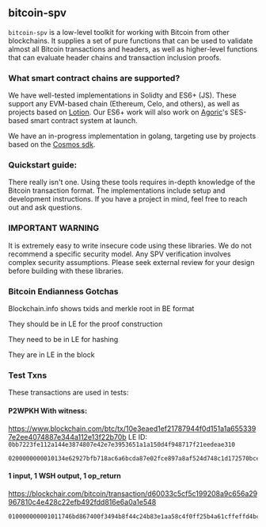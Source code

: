 ## bitcoin-spv

`bitcoin-spv` is a low-level toolkit for working with Bitcoin from other
blockchains. It supplies a set of pure functions that can be used to validate
almost all Bitcoin transactions and headers, as well as higher-level
functions that can evaluate header chains and transaction inclusion proofs.

### What smart contract chains are supported?

We have well-tested implementations in Solidty and ES6+ (JS). These support any
EVM-based chain (Ethereum, Celo, and others), as well as projects based on
[Lotion](https://github.com/nomic-io/lotion). Our ES6+ work will also work on
[Agoric](https://agoric.com/)'s SES-based smart contract system at launch.

We have an in-progress implementation in golang, targeting use by projects
based on the [Cosmos sdk](https://github.com/cosmos/cosmos-sdk/).

### Quickstart guide:

There really isn't one. Using these tools requires in-depth knowledge of the
Bitcoin transaction format. The implementations include setup and development
instructions. If you have a project in mind, feel free to reach out and ask
questions.

### IMPORTANT WARNING

It is extremely easy to write insecure code using these libraries. We do not
recommend a specific security model. Any SPV verification involves complex
security assumptions. Please seek external review for your design before
building with these libraries.

### Bitcoin Endianness Gotchas
Blockchain.info shows txids and merkle root in BE format

They should be in LE for the proof construction

They need to be in LE for hashing

They are in LE in the block

### Test Txns

These transactions are used in tests:

#### P2WPKH With witness:
https://www.blockchain.com/btc/tx/10e3eaed1ef21787944f0d151a1a6553397e2ee4074887e344a112e13f22b70b
LE ID: `0bb7223fe112a144e3874807e42e7e3953651a1a150d4f948717f21eedeae310`
```
0200000000010134e62927bfb718ac6a6bcda87e02fce897a8af524d748c1d172570bce3a7b11a00000000008004000001145c92000000000016001486a92a3c9bd01ed7d9844c842295ccd29bbef467034730440220115db53ebdb1ad3a47399a55a246101fb234e2487a09d509df7d56da91aa8a83022021f90d37e65c457890dbddbe6f1cb60af90541ff539782aa69f846fd0c4b0d1f01004d632102302a34a02288ae9cb62d5f099b78b463124f108b4140e9c2c9657e223419d45267028004b2752102ecc5b51c462ee2ecf47e1ef67e73e884f5f539c779fdc779c7a90615a659a30e68ac00000000
```

#### 1 input, 1 WSH output, 1 op_return
https://blockchair.com/bitcoin/transaction/d60033c5cf5c199208a9c656a29967810c4e428c22efb492fdd816e6a0a1e548
```
010000000001011746bd867400f3494b8f44c24b83e1aa58c4f0ff25b4a61cffeffd4bc0f9ba300000000000ffffffff024897070000000000220020a4333e5612ab1a1043b25755c89b16d55184a42f81799e623e6bc39db8539c180000000000000000166a14edb1b5c2f39af0fec151732585b1049b07895211024730440220276e0ec78028582054d86614c65bc4bf85ff5710b9d3a248ca28dd311eb2fa6802202ec950dd2a8c9435ff2d400cc45d7a4854ae085f49e05cc3f503834546d410de012103732783eef3af7e04d3af444430a629b16a9261e4025f52bf4d6d026299c37c7400000000
